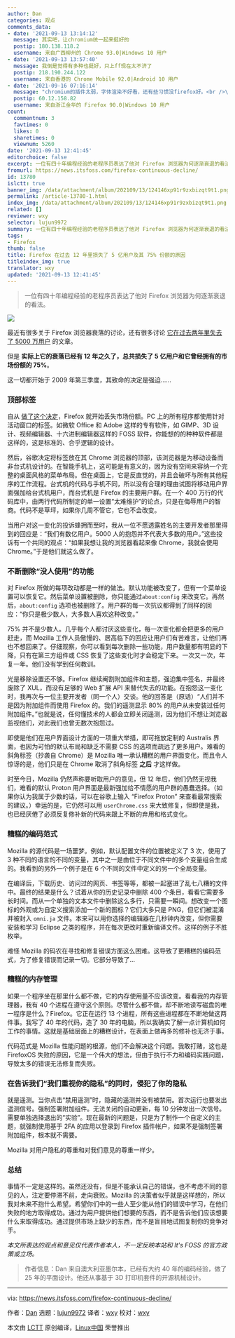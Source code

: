 ```yaml
---
author: Dan
categories: 观点
comments_data:
- date: '2021-09-13 13:14:12'
  message: 其实吧，让chromium统一起来挺好的
  postip: 180.138.118.2
  username: 来自广西柳州的 Chrome 93.0|Windows 10 用户
- date: '2021-09-13 13:57:40'
  message: 我倒是觉得有多种也挺好，只上ff现在太不济了
  postip: 218.190.244.122
  username: 来自香港的 Chrome Mobile 92.0|Android 10 用户
- date: '2021-09-16 07:16:14'
  message: "chromium的插件太弱，字体渲染不好看，还有些习惯没firefox好。<br />\r\n不然我也切换到chromium上了。"
  postip: 60.12.158.82
  username: 来自浙江金华的 Firefox 90.0|Windows 10 用户
count:
  commentnum: 3
  favtimes: 0
  likes: 0
  sharetimes: 0
  viewnum: 5260
date: '2021-09-13 12:41:45'
editorchoice: false
excerpt: 一位有四十年编程经验的老程序员表达了他对 Firefox 浏览器为何逐渐衰退的看法。
fromurl: https://news.itsfoss.com/firefox-continuous-decline/
id: 13780
islctt: true
banner_img: /data/attachment/album/202109/13/124146xp91r9zxbizqt9t1.png
permalink: /article-13780-1.html
index_img: /data/attachment/album/202109/13/124146xp91r9zxbizqt9t1.png.thumb.jpg
related: []
reviewer: wxy
selector: lujun9972
summary: 一位有四十年编程经验的老程序员表达了他对 Firefox 浏览器为何逐渐衰退的看法。
tags:
- Firefox
thumb: false
title: Firefox 在过去 12 年里损失了 5 亿用户及其 75% 份额的原因
titleindex_img: true
translator: wxy
updated: '2021-09-13 12:41:45'
---
```



> 
> 一位有四十年编程经验的老程序员表达了他对 Firefox 浏览器为何逐渐衰退的看法。
> 
> 
> 


![](/data/attachment/album/202109/13/124146xp91r9zxbizqt9t1.png)


最近有很多关于 Firefox 浏览器衰落的讨论，还有很多讨论 [它在过去两年里失去了 5000 万用户](https://news.itsfoss.com/firefox-decline/) 的文章。


但是 **实际上它的衰落已经有 12 年之久了，总共损失了 5 亿用户和它曾经拥有的市场份额的 75%**。


这一切都开始于 2009 年第三季度，其致命的决定是强迫……


### 顶部标签


自从 [做了这个决定](https://www.wired.com/2009/07/mozilla-considers-copying-chrome-for-firefox-4dot0/)，Firefox 就开始丢失市场份额。PC 上的所有程序都使用针对活动窗口的标签。如微软 Office 和 Adobe 这样的专有软件，如 GIMP、3D 设计、视频编辑器、十六进制编辑器这样的 FOSS 软件，你能想的的种种软件都是这样的，这是标准的、合乎逻辑的设计。


然后，谷歌决定将标签放在其 Chrome 浏览器的顶部，该浏览器是为移动设备而非台式机设计的。在智能手机上，这可能是有意义的，因为没有空间来容纳一个完整的桌面风格的菜单布局。但在桌面上，它是反直觉的，并且会破坏与所有其他程序的工作流程。台式机的代码与手机不同，所以没有合理的理由试图将移动用户界面强加给台式机用户，而台式机是 Firefox 的主要用户群。在一个 400 万行的代码库中，由两行代码所制定的单一设置“太难维护”的论点，只是在侮辱用户的智商。代码不是草坪，如果你几周不管它，它也不会改变。


当用户对这一变化的投诉蜂拥而至时，我从一位不愿透露姓名的主要开发者那里得到的回应是：“我们有数亿用户。5000 人的抱怨并不代表大多数的用户。”这些投诉有一个共同的观点：“如果我想让我的浏览器看起来像 Chrome，我就会使用 Chrome。”于是他们就这么做了。


### 不断删除“没人使用”的功能


对 Firefox 所做的每项改动都是一样的做法。默认功能被改变了，但有一个菜单设置可以恢复它。然后菜单设置被删除，你只能通过`about:config` 来改变它。再然后，`about:config` 选项也被删除了。用户群的每一次抗议都得到了同样的回应：“你只是极少数人，大多数人喜欢这种改变。”


75% 并不是少数人。几乎每个人都讨厌这些变化，每一次变化都会把更多的用户赶走，而 Mozilla 工作人员傲慢的、居高临下的回应让用户们有苦难言，让他们再也不想回来了。仔细观察，你可以看到每次删除一些功能，用户数量都有明显的下降，只有在第三方组件或 CSS 恢复了这些变化时才会稳定下来。一次又一次，年复一年。他们没有学到任何教训。


光是移除设置还不够。Firefox 继续阉割附加组件和主题，强迫集中签名，并最终废除了 XUL，而没有足够的 Web 扩展 API 来替代失去的功能。在抱怨这一变化时，我再次与一位主要开发者（同一个人）交谈。他的回答是（原话）“人们并不是因为附加组件而使用 Firefox 的。我们的遥测显示 80% 的用户从未安装过任何附加组件。”也就是说，任何懂技术的人都会立即关闭遥测，因为他们不想让浏览器监视他们，对此我们也曾无数次抱怨过。


即使是他们在用户界面设计方面的一项重大举措，即可拖放定制的 Australis 界面，也因为可怕的默认布局和缺乏不需要 CSS 的选项而疏远了更多用户。难看的斜角标签（抄袭自 Chrome）是 Mozilla 唯一承认糟糕的用户界面变化，而且令人惊讶的是，他们只是在 Chrome 取消了斜角标签 **之后** 才这样做。


时至今日，Mozilla 仍然声称要听取用户的意见，但 12 年后，他们仍然无视我们，难看的默认 Proton 用户界面是最新强加给不情愿的用户群的愚蠢选择。（如果你认为我属于少数的话，可以在谷歌上输入 “Firefox Proton” 来查看最常搜索的建议。）幸运的是，它仍然可以用 `userChrome.css` 来大致修复，但即使是我，也已经厌倦了必须反复修补新的代码来跟上不断的弃用和格式变化。


### 糟糕的编码范式


Mozilla 的源代码是一场噩梦。例如，默认配置文件的位置被定义了 3 次，使用了 3 种不同的语言的不同的变量，其中之一是由位于不同文件中的多个变量组合生成的。我看到的另外一个例子是在 6 个不同的文件中定义的另一个全局变量。


在编译后，下载历史、访问过的网页、书签等等，都被一起塞进了乱七八糟的文件中。最终的结果是什么？试着从你的历史记录中删除 400 个条目，看看它需要多长时间。而从一个单独的文本文件中删除这么多行，只需要一瞬间。想改变一个图标的外观或为自定义搜索添加一个新的图标？它们大多只是 PNG，但它们被混淆并被封入 `omni.ja` 文件。本来可以用你选择的编辑器在几秒钟内改变，但你需要安装和学习 Eclipse 之类的程序，并在每次更改时重新编译文件。这样的例子不胜枚举。


难怪 Mozilla 的码农在寻找和修复错误方面这么困难。这导致了更糟糕的编码范式，为了修复错误而记录一切。它部分导致了...


### 糟糕的内存管理


如果一个程序坐在那里什么都不做，它的内存使用量不应该改变。看看我的内存管理器，我有 40 个进程在遵守这个原则。尽管什么都不做，却不断地读写磁盘的唯一程序是什么？Firefox。它正在运行 13 个进程，所有这些进程都在不断地做这两件事。我写了 40 年的代码，造了 30 年的电脑，所以我确实了解一点计算机如何工作的事情。这就是基础层面上的糟糕设计，在表面上做再多的修补也无济于事。


代码范式是 Mozilla 性能问题的根源，他们不会解决这个问题。我敢打赌，这也是 FirefoxOS 失败的原因，它是一个伟大的想法，但由于执行不力和编码实践问题，导致太多的错误无法修复而失败。


### 在告诉我们“我们重视你的隐私”的同时，侵犯了你的隐私


就是遥测。当你点击“禁用遥测”时，隐藏的遥测并没有被禁用。首次运行也要发出遥测信号。强制签署附加组件。无法关闭的自动更新，每 10 分钟发出一次信号。需要单独选择退出的“实验”。现在最新的问题是，只是为了制作一个自定义的主题，就强制使用基于 2FA 的应用以登录到 Firefox 插件帐户，如果不是强制签署附加组件，根本就不需要。


Mozilla 对用户隐私的尊重和对我们意见的尊重一样少。


### 总结


事情不一定是这样的。虽然还没有，但是不能承认自己的错误，也不考虑不同的意见的人，注定要停滞不前，走向衰败。Mozilla 的决策者似乎就是这样想的，所以我对未来不抱什么希望。希望你们中的一些人至少能从他们的错误中学习，在他们失败的地方取得成功。通过为用户提供他们想要的东西，而不是告诉他们应该想要什么来取得成功。通过提供市场上缺少的东西，而不是盲目地试图复制你的竞争对手。


*本文所表达的观点和意见仅代表作者本人，不一定反映本站和 It's FOSS 的官方政策或立场。*



> 
> 作者信息：Dan 来自澳大利亚墨尔本，已经有大约 40 年的编码经验，做了 25 年的平面设计。他还从事基于 3D 打印机套件的开源机械设计。
> 
> 
> 




---


via: <https://news.itsfoss.com/firefox-continuous-decline/>


作者：[Dan](https://news.itsfoss.com/author/team/) 选题：[lujun9972](https://github.com/lujun9972) 译者：[wxy](https://github.com/wxy) 校对：[wxy](https://github.com/wxy)


本文由 [LCTT](https://github.com/LCTT/TranslateProject) 原创编译，[Linux中国](https://linux.cn/) 荣誉推出